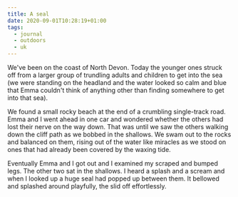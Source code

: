 ```yaml
---
title: A seal
date: 2020-09-01T10:28:19+01:00
tags:
  - journal
  - outdoors
  - uk
---
```


We've been on the coast of North Devon. Today the younger ones struck off from a larger group of trundling adults and children to get into the sea (we were standing on the headland and the water looked so calm and blue that Emma couldn't think of anything other than finding somewhere to get into that sea).

We found a small rocky beach at the end of a crumbling single-track road. Emma and I went ahead in one car and wondered whether the others had lost their nerve on the way down. That was until we saw the others walking down the cliff path as we bobbed in the shallows. We swam out to the rocks and balanced on them, rising out of the water like miracles as we stood on ones that had already been covered by the waxing tide.

Eventually Emma and I got out and I examined my scraped and bumped legs. The other two sat in the shallows. I heard a splash and a scream and when I looked up a huge seal had popped up between them. It bellowed and splashed around playfully, the slid off effortlessly.
